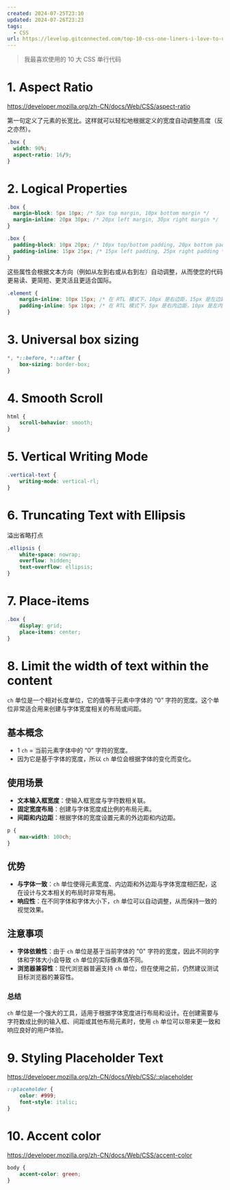 ```yaml
---
created: 2024-07-25T23:10
updated: 2024-07-26T23:23
tags:
  - CSS
url: https://levelup.gitconnected.com/top-10-css-one-liners-i-love-to-use-5825a5c91d04
---
```

> 我最喜欢使用的 10 大 CSS 单行代码

# 1. Aspect Ratio

https://developer.mozilla.org/zh-CN/docs/Web/CSS/aspect-ratio

第一句定义了元素的长宽比。这样就可以轻松地根据定义的宽度自动调整高度（反之亦然）。

```css file:aspect-radio
.box {
  width: 90%;
  aspect-ratio: 16/9;
}
```

# 2. Logical Properties

```css file:margin
.box {  
  margin-block: 5px 10px; /* 5px top margin, 10px bottom margin */  
  margin-inline: 20px 30px; /* 20px left margin, 30px right margin */  
}
```

```css file:padding
.box {  
  padding-block: 10px 20px; /* 10px top/bottom padding, 20px bottom padding */  
  padding-inline: 15px 25px; /* 15px left padding, 25px right padding */  
}
```

这些属性会根据文本方向（例如从左到右或从右到左）自动调整，从而使您的代码更易读、更简短、更灵活且更适合国际。

```css file:RTL
.element {
	margin-inline: 10px 15px; /* 在 RTL 模式下，10px 是右边距，15px 是左边距 */ 
	padding-inline: 5px 10px; /* 在 RTL 模式下，5px 是右内边距，10px 是左内边距 */ 
}
```

# 3. Universal box sizing

```css file:border-box
*, *::before, *::after {  
	box-sizing: border-box;  
}
```

# 4. Smooth Scroll

```css file:scroll-behavior
html {  
	scroll-behavior: smooth;  
}
```

# 5. Vertical Writing Mode

```css file:writing-mode
.vertical-text {  
	writing-mode: vertical-rl;  
}
```

# 6. Truncating Text with Ellipsis

溢出省略打点

```css
.ellipsis {  
	white-space: nowrap;  
	overflow: hidden;  
	text-overflow: ellipsis;  
}
```

# 7. Place-items

```css file:place-items
.box {  
	display: grid;  
	place-items: center;  
}
```

# 8. Limit the width of text within the content

`ch` 单位是一个相对长度单位，它的值等于元素中字体的 “0” 字符的宽度。这个单位非常适合用来创建与字体宽度相关的布局或间距。

## 基本概念

- 1 `ch` = 当前元素字体中的 “0” 字符的宽度。
- 因为它是基于字体的宽度，所以 `ch` 单位会根据字体的变化而变化。

## 使用场景

- **文本输入框宽度**：使输入框宽度与字符数相关联。
- **固定宽度布局**：创建与字体宽度成比例的布局元素。
- **间距和内边距**：根据字体的宽度设置元素的外边距和内边距。

```css
p {  
	max-width: 100ch;  
}
```

## 优势

- **与字体一致**：`ch` 单位使得元素宽度、内边距和外边距与字体宽度相匹配，这在设计与文本相关的布局时非常有用。
- **响应性**：在不同字体和字体大小下，`ch` 单位可以自动调整，从而保持一致的视觉效果。

## 注意事项

- **字体依赖性**：由于 `ch` 单位是基于当前字体的 "0" 字符的宽度，因此不同的字体和字体大小会导致 `ch` 单位的实际像素值不同。
- **浏览器兼容性**：现代浏览器普遍支持 `ch` 单位，但在使用之前，仍然建议测试目标浏览器的兼容性。

### 总结

`ch` 单位是一个强大的工具，适用于根据字体宽度进行布局和设计。在创建需要与字符数成比例的输入框、间距或其他布局元素时，使用 `ch` 单位可以带来更一致和响应良好的用户体验。

# 9. Styling Placeholder Text

https://developer.mozilla.org/zh-CN/docs/Web/CSS/::placeholder

```css file:placeholder
::placeholder {  
	color: #999;  
	font-style: italic;  
}
```

# 10. Accent color

https://developer.mozilla.org/zh-CN/docs/Web/CSS/accent-color

```css
body {  
	accent-color: green;  
}
```
